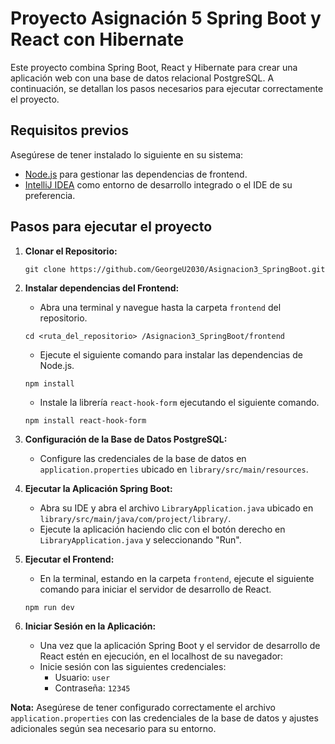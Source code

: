 # Proyecto Asignación 5 Spring Boot y React con Hibernate

Este proyecto combina Spring Boot, React y Hibernate para crear una aplicación web con una base de datos relacional PostgreSQL. A continuación, se detallan los pasos necesarios para ejecutar correctamente el proyecto.

## Requisitos previos
Asegúrese de tener instalado lo siguiente en su sistema:

- [Node.js](https://nodejs.org/es/) para gestionar las dependencias de frontend.
- [IntelliJ IDEA](https://www.jetbrains.com/idea/) como entorno de desarrollo integrado o el IDE de su preferencia.

## Pasos para ejecutar el proyecto

1. **Clonar el Repositorio:**
   ```
   git clone https://github.com/GeorgeU2030/Asignacion3_SpringBoot.git
   ```

2. **Instalar dependencias del Frontend:**
   - Abra una terminal y navegue hasta la carpeta `frontend` del repositorio.
   ```
   cd <ruta_del_repositorio> /Asignacion3_SpringBoot/frontend
   ```
   - Ejecute el siguiente comando para instalar las dependencias de Node.js.
   ```
   npm install
   ```
   - Instale la librería `react-hook-form` ejecutando el siguiente comando.
   ```
   npm install react-hook-form
   ```

3. **Configuración de la Base de Datos PostgreSQL:**
   - Configure las credenciales de la base de datos en `application.properties` ubicado en `library/src/main/resources`.

4. **Ejecutar la Aplicación Spring Boot:**
   - Abra su IDE y abra el archivo `LibraryApplication.java` ubicado en `library/src/main/java/com/project/library/`.
   - Ejecute la aplicación haciendo clic con el botón derecho en `LibraryApplication.java` y seleccionando "Run".

5. **Ejecutar el Frontend:**
   - En la terminal, estando en la carpeta `frontend`, ejecute el siguiente comando para iniciar el servidor de desarrollo de React.
   ```
   npm run dev
   ```

6. **Iniciar Sesión en la Aplicación:**
   - Una vez que la aplicación Spring Boot y el servidor de desarrollo de React estén en ejecución, en el localhost de su navegador:
   - Inicie sesión con las siguientes credenciales: 
     - Usuario: `user`
     - Contraseña: `12345`

**Nota:** Asegúrese de tener configurado correctamente el archivo `application.properties` con las credenciales de la base de datos y ajustes adicionales según sea necesario para su entorno.
